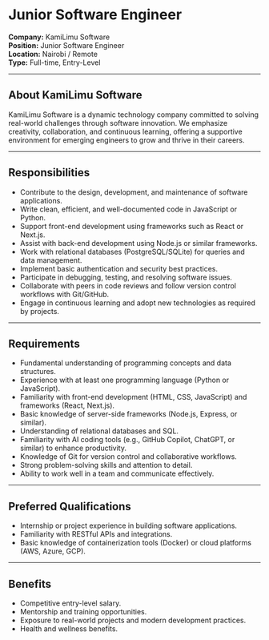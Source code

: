 # Junior Software Engineer

**Company:** KamiLimu Software  
**Position:** Junior Software Engineer  
**Location:** Nairobi / Remote  
**Type:** Full-time, Entry-Level  

---

## About KamiLimu Software

KamiLimu Software is a dynamic technology company committed to solving real-world challenges through software innovation. We emphasize creativity, collaboration, and continuous learning, offering a supportive environment for emerging engineers to grow and thrive in their careers.  

---

## Responsibilities

- Contribute to the design, development, and maintenance of software applications.  
- Write clean, efficient, and well-documented code in JavaScript or Python.  
- Support front-end development using frameworks such as React or Next.js.  
- Assist with back-end development using Node.js or similar frameworks.  
- Work with relational databases (PostgreSQL/SQLite) for queries and data management.  
- Implement basic authentication and security best practices.  
- Participate in debugging, testing, and resolving software issues.  
- Collaborate with peers in code reviews and follow version control workflows with Git/GitHub.  
- Engage in continuous learning and adopt new technologies as required by projects.  

---

## Requirements  

- Fundamental understanding of programming concepts and data structures.  
- Experience with at least one programming language (Python or JavaScript).  
- Familiarity with front-end development (HTML, CSS, JavaScript) and frameworks (React, Next.js).  
- Basic knowledge of server-side frameworks (Node.js, Express, or similar).  
- Understanding of relational databases and SQL.  
- Familiarity with AI coding tools (e.g., GitHub Copilot, ChatGPT, or similar) to enhance productivity.  
- Knowledge of Git for version control and collaborative workflows.  
- Strong problem-solving skills and attention to detail.  
- Ability to work well in a team and communicate effectively.  

---

## Preferred Qualifications

- Internship or project experience in building software applications.  
- Familiarity with RESTful APIs and integrations.  
- Basic knowledge of containerization tools (Docker) or cloud platforms (AWS, Azure, GCP).  

---

## Benefits

- Competitive entry-level salary.  
- Mentorship and training opportunities.  
- Exposure to real-world projects and modern development practices.  
- Health and wellness benefits.  
